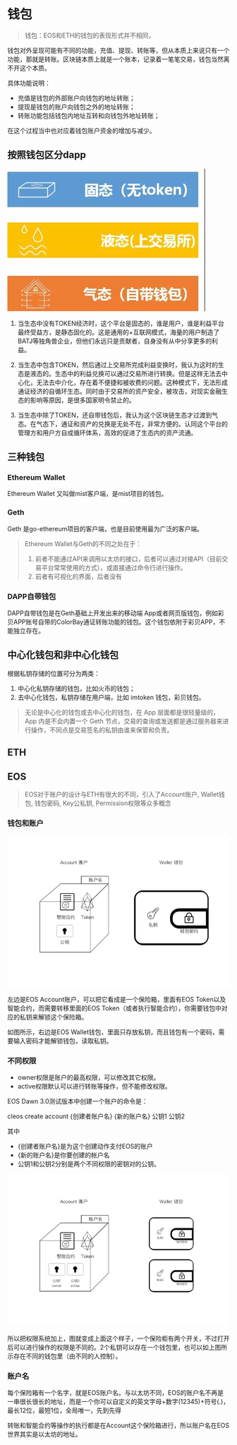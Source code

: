 # 钱包

> 钱包：EOS和ETH的钱包的表现形式并不相同，

钱包对外呈现可能有不同的功能，充值、提现、转账等，但从本质上来说只有一个功能，那就是转账。区块链本质上就是一个账本，记录着一笔笔交易，钱包当然离不开这个本质。

具体功能说明：

* 充值是钱包的外部账户向钱包的地址转账；
* 提现是钱包的账户向钱包之外的地址转账；
* 转账功能包括钱包内地址互转和向钱包外地址转账；

在这个过程当中也对应着钱包账户资金的增加与减少。


## 按照钱包区分dapp

![带钱包的dapp](imgs/带钱包的dapp.jpg)

1. 当生态中没有TOKEN经济时，这个平台是固态的，谁是用户，谁是利益平台最终受益方，是静态固化的。这是通用的+互联网模式，海量的用户制造了BATJ等独角兽企业，但他们永远只是贡献者，自身没有从中分享更多的利益。

2. 当生态中包含TOKEN，然后通过上交易所完成利益变换时，我认为这时的生态是液态的。生态中的利益兑换可以通过交易所进行转换。但是这样无法去中心化，无法去中介化，存在着不便捷和被收费的问题。这种模式下，无法形成通证经济的自循环生态。同时由于交易所的资产安全，被攻击，对现实金融生态的影响等原因，是很多国家明令禁止的。

3. 当生态中除了TOKEN，还自带钱包后，我认为这个区块链生态才过渡到气态。在气态下，通证和资产的兑换是无处不在，非常方便的。认同这个平台的管理方和用户方自成循环体系，高效的促进了生态内的资产流通。

## 三种钱包

### Ethereum Wallet

Ethereum Wallet 又叫做mist客户端，是mist项目的钱包。

### Geth

Geth 是go-ethereum项目的客户端，也是目前使用最为广泛的客户端。

> Ethereum Wallet与Geth的不同之处在于：
> 1. 前者不能通过API来调用以太坊的接口，后者可以通过对接API（目前交易平台常常使用的方式），或直接通过命令行进行操作。
> 2. 前者有可视化的界面，后者没有

### DAPP自带钱包

DAPP自带钱包是在Geth基础上开发出来的移动端 App或者网页版钱包，例如彩贝APP账号自带的ColorBay通证转账功能的钱包。这个钱包依附于彩贝APP，不能独立存在。

## 中心化钱包和非中心化钱包

根据私钥存储的位置可分为两类：

1. 中心化私钥存储的钱包，比如火币的钱包；
2. 去中心化钱包，私钥存储在用户端，比如 imtoken 钱包，彩贝钱包。

> 无论是中心化的钱包或去中心化的钱包，在 App 层面都是很轻量级的，App 内是不会内置一个 Geth 节点，交易的查询或发送都是通过服务器来进行操作，不同点是交易签名的私钥由谁来保管和负责。

## ETH

## EOS
> EOS对于账户的设计与ETH有很大的不同，引入了Account账户, Wallet钱包, 钱包密码, Key公私钥, Permission权限等众多概念

### 钱包和账户
![EOS钱包](imgs/EOS钱包.jpg)

左边是EOS Account账户，可以把它看成是一个保险箱，里面有EOS Token以及智能合约，而需要转移里面的EOS Token（或者执行智能合约），你需要钱包中对应的私钥来解锁这个保险箱。

如图所示，右边是EOS Wallet钱包，里面只存放私钥，而且钱包有一个密码，需要输入密码才能解锁钱包，读取私钥。

### 不同权限

* owner权限是账户的最高权限，可以修改其它权限。
* active权限默认可以进行转账等操作，但不能修改权限。

EOS Dawn 3.0测试版本中创建一个账户的命令是：

cleos create account {创建者账户名} {新的账户名} 公钥1 公钥2

其中

* {创建者账户名}是为这个创建动作支付EOS的账户
* {新的账户名}是你要创建的帐户名
* 公钥1和公钥2分别是两个不同权限的密钥对的公钥。

![EOS钱包2](imgs/EOS钱包2.jpg)

所以把权限系统加上，图就变成上面这个样子，一个保险柜有两个开关，不过打开后可以进行操作的权限是不同的。2个私钥可以存在一个钱包里，也可以如上图所示存在不同的钱包里（由不同的人控制）。

### 账户名
每个保险箱有一个名字，就是EOS账户名。与以太坊不同，EOS的账户名不再是一串很长很长的地址，而是一个你可以自定义的英文字母+数字(12345)+符号(.)，最长12位，最短1位，全局唯一，先到先得

转账和智能合约等操作的执行都是在Account这个保险箱进行，所以账户名在EOS世界其实是以太坊的地址。